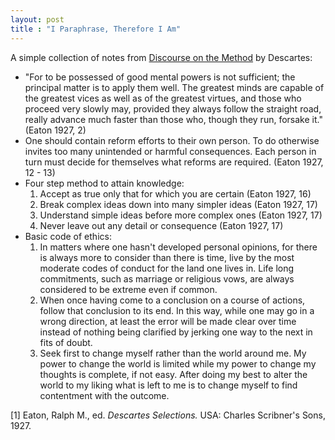 ```yaml
---
layout: post
title : "I Paraphrase, Therefore I Am"
---
```


A simple collection of notes from [Discourse on the Method][1] by Descartes:

 * "For to be possessed of good mental powers is not sufficient; the principal matter is to apply them well. The greatest minds are capable of the greatest vices as well as of the greatest virtues, and those who proceed very slowly may, provided they always follow the straight road, really advance much faster than those who, though they run, forsake it." (Eaton 1927, 2)
 * One should contain reform efforts to their own person. To do otherwise invites too many unintended or harmful consequences. Each person in turn must decide for themselves what reforms are required. (Eaton 1927, 12 - 13)
 * Four step method to attain knowledge:
    1. Accept as true only that for which you are certain (Eaton 1927, 16)
    2. Break complex ideas down into many simpler ideas (Eaton 1927, 17)
    3. Understand simple ideas before more complex ones (Eaton 1927, 17)
    4. Never leave out any detail or consequence (Eaton 1927, 17)  
 * Basic code of ethics:
    1. In matters where one hasn't developed personal opinions, for there is always more to consider than there is time, live by the most moderate codes of conduct for the land one lives in. Life long commitments, such as marriage or religious vows, are always considered to be extreme even if common.
    2. When once having come to a conclusion on a course of actions, follow that conclusion to its end. In this way, while one may go in a wrong direction, at least the error will be made clear over time instead of nothing being clarified by jerking one way to the next in fits of doubt.
    3. Seek first to change myself rather than the world around me. My power to change the world is limited while my power to change my thoughts is complete, if not easy. After doing my best to alter the world to my liking what is left to me is to change myself to find contentment with the outcome.

\[1\] Eaton, Ralph M., ed. *Descartes Selections.* USA: Charles Scribner's Sons, 1927. 

[1]: https://en.wikipedia.org/wiki/Discourse_on_the_Method
